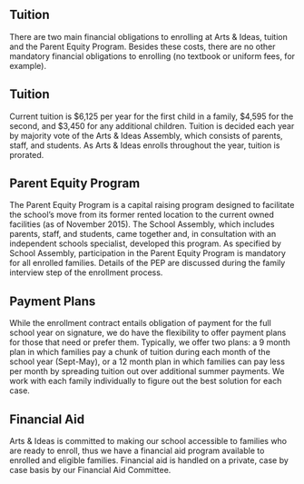 Tuition 
---

There are two main financial obligations to enrolling at Arts & Ideas, tuition
and the Parent Equity Program. Besides these costs, there are no other
mandatory financial obligations to enrolling (no textbook or uniform fees, for
example).

## Tuition 

 Current tuition is $6,125 per year for the first child in a family, $4,595
 for the second, and $3,450 for any additional children. Tuition is decided
 each year by majority vote of the Arts & Ideas Assembly, which consists of
 parents, staff, and students. As Arts & Ideas enrolls throughout the year,
 tuition is prorated.

## Parent Equity Program

The Parent Equity Program is a capital raising program designed to facilitate
the school’s move from its former rented location to the current owned
facilities (as of November 2015). The School Assembly, which includes parents,
staff, and students, came together and, in consultation with an independent
schools specialist, developed this program. As specified by School Assembly,
participation in the Parent Equity Program is mandatory for all enrolled
families. Details of the PEP are discussed during the family interview
step of the enrollment process.

## Payment Plans

While the enrollment contract entails obligation of payment for the full
school year on signature, we do have the flexibility to offer payment plans
for those that need or prefer them. Typically, we offer two plans: a 9 month
plan in which families pay a chunk of tuition during each month of the school
year (Sept-May), or a 12 month plan in which families can pay less per month
by spreading tuition out over additional summer payments. We work with each
family individually to figure out the best solution for each case.

## Financial Aid

Arts & Ideas is committed to making our school accessible to families who are
ready to enroll, thus we have a financial aid program available to enrolled
and eligible families. Financial aid is handled on a private, case by case
basis by our Financial Aid Committee.

